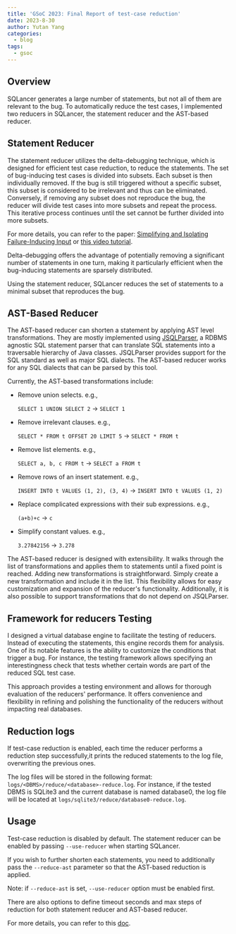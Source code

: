 ```yaml
---
title: 'GSoC 2023: Final Report of test-case reduction'
date: 2023-8-30
author: Yutan Yang
categories:
  - blog
tags:
  - gsoc
---
```


## Overview

SQLancer generates a large number of statements, but not all of them are relevant to the bug. To automatically reduce the test cases, I implemented two reducers in SQLancer, the statement reducer and the AST-based reducer.


## Statement Reducer

The statement reducer utilizes the delta-debugging technique, which is designed for efficient test case reduction, to reduce the statements. The set of bug-inducing test cases is divided into subsets. Each subset is then individually removed. If the bug is still triggered without a specific subset, this subset is considered to be irrelevant and thus can be eliminated. Conversely, if removing any subset does not reproduce the bug, the reducer will divide test cases into more subsets and repeat the process. This iterative process continues until the set cannot be further divided into more subsets. 

For more details, you can refer to the paper: [Simplifying and Isolating Failure-Inducing Input](https://www.cs.purdue.edu/homes/xyzhang/fall07/Papers/delta-debugging.pdf) or [this video tutorial](https://youtu.be/lGe2-y1xibY). 

Delta-debugging offers the advantage of potentially removing a significant number of statements in one turn, making it particularly efficient when the bug-inducing statements are sparsely distributed.

Using the statement reducer, SQLancer reduces the set of statements to a minimal subset that reproduces the bug. 

## AST-Based Reducer

The AST-based reducer can shorten a statement by applying AST level transformations. They are mostly implemented using [JSQLParser](https://github.com/JSQLParser/JSqlParser), a RDBMS agnostic SQL statement parser that can translate SQL statements into a traversable hierarchy of Java classes. JSQLParser provides support for the SQL standard as well as major SQL dialects. The AST-based reducer works for any SQL dialects that can be parsed by this tool.

Currently, the AST-based transformations include:

+ Remove union selects.  e.g., 
  
  `SELECT 1 UNION SELECT 2` -> `SELECT 1` 
  
+ Remove irrelevant clauses.  e.g., 
  
  `SELECT * FROM t OFFSET 20 LIMIT 5` -> `SELECT * FROM t`
  
+ Remove list elements.  e.g.,
   
   `SELECT a, b, c FROM t` -> `SELECT a FROM t`
   
+ Remove rows of an insert statement.  e.g.,
  
  `INSERT INTO t VALUES (1, 2), (3, 4)` -> `INSERT INTO t VALUES (1, 2)`
  
+ Replace complicated expressions with their sub expressions.  e.g., 
  
  `(a+b)+c` -> `c`
  
+ Simplify constant values.  e.g.,
  
  `3.27842156` -> `3.278`

The AST-based reducer is designed with extensibility. It walks through the list of transformations and applies them to statements until a fixed point is reached. Adding new transformations is straightforward. Simply create a new transformation and include it in the list. This flexibility allows for easy customization and expansion of the reducer's functionality. Additionally, it is also possible to support transformations that do not depend on JSQLParser.



## Framework for reducers Testing

I designed a virtual database engine to facilitate the testing of reducers. Instead of executing the statements, this engine records them for analysis. One of its notable features is the ability to customize the conditions that trigger a bug. For instance, the testing framework allows specifying an interestingness check that tests whether certain words are part of the reduced SQL test case.

This approach provides a testing environment and allows for thorough evaluation of the reducers' performance. It offers convenience and flexibility in refining and polishing the functionality of the reducers without impacting real databases.

## Reduction logs

If test-case reduction is enabled, each time the reducer performs a reduction step successfully,it prints the reduced statements to the log file, overwriting the previous ones.

The log files will be stored in the following format: `logs/<DBMS>/reduce/<database>-reduce.log`. For instance, if the tested DBMS is SQLite3 and the current database is named database0, the log file will be located at `logs/sqlite3/reduce/database0-reduce.log`.

## Usage
Test-case reduction is disabled by default. The statement reducer can be enabled by passing `--use-reducer` when starting SQLancer. 

If you wish to further shorten each statements, you need to additionally pass the `--reduce-ast` parameter so that the AST-based reduction is applied. 

Note: if `--reduce-ast` is set, `--use-reducer` option must be enabled first.

There are also options to define timeout seconds and max steps of reduction for both statement reducer and AST-based reducer.

For more details, you can refer to this [doc](https://github.com/sqlancer/sqlancer/blob/7804a3adec0962ad6d24687c42ec473aa49669fe/docs/testCaseReduction.md).